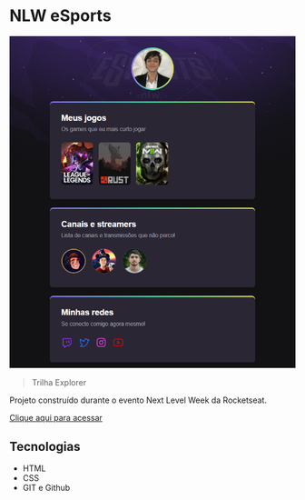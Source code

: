 # NLW eSports 

![preview](./.github/preview.png)

> Trilha Explorer

Projeto construído durante o evento Next Level Week da Rocketseat.

[Clique aqui para acessar](https://vamvieira.github.io/nlw_explorer/)


## Tecnologias

- HTML
- CSS
- GIT e Github